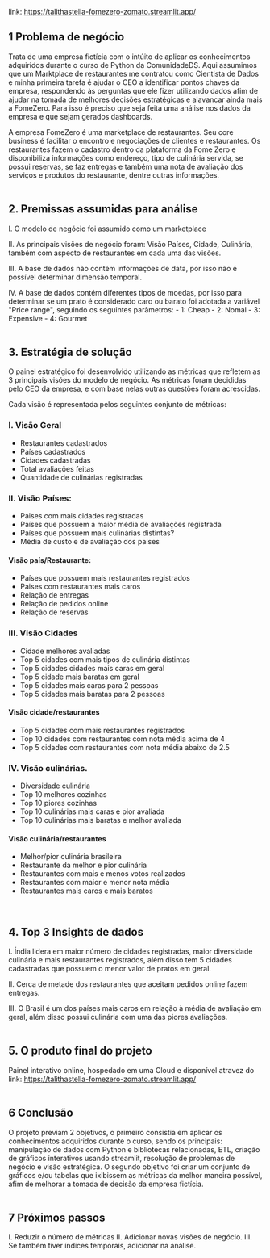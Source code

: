 link: https://talithastella-fomezero-zomato.streamlit.app/

## 1 Problema de negócio

Trata de uma empresa fictícia com o intúito de aplicar os conhecimentos adquiridos durante o curso de Python da ComunidadeDS. Aqui assumimos que um Marktplace de restaurantes me contratou como Cientista de Dados e minha primeira tarefa é ajudar o CEO a identificar pontos chaves da empresa, respondendo às perguntas que ele fizer utilizando dados afim de ajudar na tomada de melhores decisões estratégicas e alavancar ainda mais a FomeZero. Para isso é preciso que seja feita uma análise nos dados da empresa e que sejam gerados dashboards.

A empresa FomeZero é uma marketplace de restaurantes. Seu core business é facilitar o encontro e negociações de clientes e restaurantes. Os restaurantes fazem o cadastro dentro da plataforma da Fome Zero e disponibiliza informações como endereço, tipo de culinária servida, se possui reservas, se faz entregas e também uma nota de avaliação dos serviços e produtos do restaurante, dentre outras informações.
<br><br>


## 2. Premissas assumidas para análise

I. O modelo de negócio foi assumido como um marketplace

II. As principais visões de negócio foram: Visão Países, Cidade, Culinária, também com aspecto de restaurantes em cada uma das visões. 

III. A base de dados não contém informações de data, por isso não é possível determinar dimensão temporal.

IV. A base de dados contém diferentes tipos de moedas, por isso para determinar se um prato é considerado caro ou barato foi adotada a variável "Price range", seguindo os seguintes parâmetros:
	- 1: Cheap
	- 2: Nomal
	- 3: Expensive
	- 4: Gourmet
<br><br>

## 3. Estratégia de solução

O painel estratégico foi desenvolvido utilizando as métricas que refletem as 3 principais visões do modelo de negócio. As métricas foram decididas pelo CEO da empresa, e com base nelas outras questões foram acrescidas. 

Cada visão é representada pelos seguintes conjunto de métricas: 

### I. Visão Geral
- Restaurantes cadastrados
- Países cadastrados
- Cidades cadastradas
- Total avaliações feitas
- Quantidade de culinárias registradas



### II. Visão Países:
- Paises com mais cidades registradas
- Países que possuem a maior média de avaliações registrada
- Países que possuem mais culinárias distintas?
- Média de custo e de avaliação dos países

#### Visão país/Restaurante:

- Países que possuem mais restaurantes registrados
- Paises com restaurantes mais caros
- Relação de entregas
- Relação de pedidos online
- Relação de reservas



### III. Visão Cidades
- Cidade melhores avaliadas
- Top 5 cidades com mais tipos de culinária distintas
- Top 5 cidades cidades mais caras em geral
- Top 5 cidade mais baratas em geral
- Top 5 cidades mais caras para 2 pessoas
- Top 5 cidades mais baratas para 2 pessoas

#### Visão cidade/restaurantes
- Top 5 cidades com mais restaurantes registrados
- Top 10 cidades com restaurantes com nota média acima de 4
- Top 5 cidades com restaurantes com nota média abaixo de 2.5


### IV. Visão culinárias.
- Diversidade culinária
- Top 10 melhores cozinhas
- Top 10 piores cozinhas
- Top 10 culinárias mais caras e pior avaliada
- Top 10 culinárias mais baratas e melhor avaliada

#### Visão culinária/restaurantes
- Melhor/pior culinária brasileira
- Restaurante da melhor e pior culinária
- Restaurantes com mais e menos votos realizados
- Restaurantes com maior e menor nota média
- Restaurantes mais caros e mais baratos
<br>

## 4. Top 3 Insights de dados

I. Índia lidera em maior número de cidades registradas, maior diversidade culinária e mais restaurantes registrados, além disso tem 5 cidades cadastradas que possuem o menor valor de pratos em geral.

II. Cerca de metade dos restaurantes que aceitam pedidos online fazem entregas.

III. O Brasil é um dos países mais caros em relação à média de avaliação em geral, além disso possui culinária com uma das piores avaliações. 
<br><br>

## 5. O produto final do projeto

Painel interativo online, hospedado em uma Cloud e disponível atravez do link: https://talithastella-fomezero-zomato.streamlit.app/
<br><br>

## 6 Conclusão

O projeto previam 2 objetivos, o primeiro consistia em aplicar os conhecimentos adquiridos durante o curso, sendo os principais: manipulação de dados com Python e bibliotecas relacionadas, ETL, criação de gráficos interativos usando streamlit, resolução de problemas de negócio e visão estratégica.
O segundo objetivo foi criar um conjunto de gráficos e/ou tabelas que ixibissem as métricas da melhor maneira possível, afim de melhorar a tomada de decisão da empresa fictícia. 
<br><br>

## 7 Próximos passos

I. Reduzir o número de métricas
II. Adicionar novas visões de negócio. 
III. Se também tiver índices temporais, adicionar na análise.
